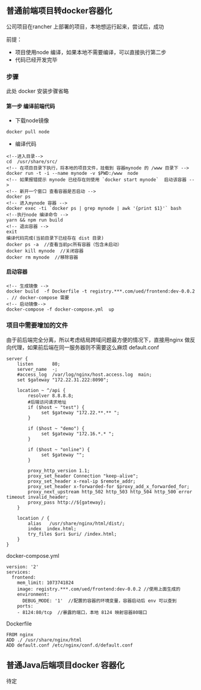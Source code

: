 ## 普通前端项目转docker容器化
 公司项目在rancher 上部署的项目，本地想运行起来，尝试后，成功

前提：
- 项目使用node 编译，如果本地不需要编译，可以直接执行第二步
- 代码已经开发完毕

### 步骤
此处 docker 安装步骤省略

#### 第一步 编译前端代码
- 下载node镜像
```
docker pull node
```
- 编译代码
```
<!--进入目录-->
cd  /usr/share/src/
<!-- 在项目目录下执行，将本地的项目文件，挂载到 容器mynode 的 /www 目录下 -->
docker run -t -i --name mynode -v $PWD:/www  node
<!-- 如果报错提示 mynode 已经存在则使用 `docker start mynode`  启动该容器 -->
<!-- 新开一个窗口 查看容器是否启动 -->
docker ps 
<!-- 进入mynode 容器 -->
docker exec -ti `docker ps | grep mynode | awk '{print $1}'` bash
<!--执行node 编译命令 -->
yarn && npm run build
<!-- 退出容器 -->
exit
编译代码完成(当前目录下已经存在 dist 目录)
docker ps -a  //查看当前pc所有容器（包含未启动）
docker kill mynode  //关闭容器
docker rm mynode  //移除容器
```
####  启动容器
```
<!-- 生成镜像 -->
docker build  -f Dockerfile -t registry.***.com/ued/frontend:dev-0.0.2 . // docker-compose 需要
<!-- 启动镜像-->
docker-compose -f docker-compose.yml  up
```

### 项目中需要增加的文件
由于前后端完全分离，所以考虑结局跨域问题最方便的情况下，直接用nginx 做反向代理，如果前后端在同一服务器则不需要这么麻烦
default.conf
```
server {
    listen       80;
    server_name  -;
    #access_log  /var/log/nginx/host.access.log  main;
    set $gateway "172.22.31.222:8090";

    location ~ ^/api {
        resolver 8.8.8.8;
        #后端访问请求地址
        if ($host ~ "test") {
             set $gateway "172.22.**.** ";
        }

        if ($host ~ "demo") {
             set $gateway "172.16.*.* ";
        }

        if ($host ~ "online") {
             set $gateway "";
        }

        proxy_http_version 1.1;
        proxy_set_header Connection "keep-alive";
        proxy_set_header x-real-ip $remote_addr;
        proxy_set_header x-forwarded-for $proxy_add_x_forwarded_for;
        proxy_next_upstream http_502 http_503 http_504 http_500 error timeout invalid_header;
        proxy_pass http://${gateway};
    }

    location / {
        alias   /usr/share/nginx/html/dist/;
        index  index.html;
        try_files $uri $uri/ /index.html;
    }
}
```
docker-compose.yml
```
version: '2'
services:
  frontend:
    mem_limit: 1073741824
    image: registry.***.com/ued/frontend:dev-0.0.2 //使用上面生成的
    environment:
      DEBUG_MODE: '1'  //配置的容器的环境变量，容器启动后 env 可以查到
    ports: 
    - 8124:80/tcp  //暴露的端口，本地 8124 映射容器80端口
```

Dockerfile
```
FROM nginx
ADD ./ /usr/share/nginx/html
ADD default.conf /etc/nginx/conf.d/default.conf
```

## 普通Java后端项目docker 容器化
待定
